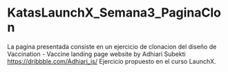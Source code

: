 # KatasLaunchX_Semana3_PaginaClon

La pagina presentada consiste en un ejercicio de clonacion del diseño de Vaccination - Vaccine landing page website by Adhiari Subekti https://dribbble.com/Adhiari_is/ 
Ejercicio propuesto en el curso LaunchX.
